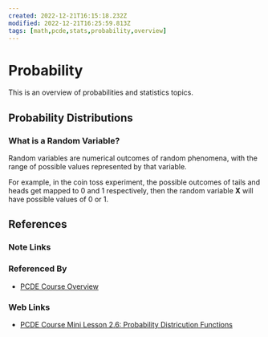 ```yaml
---
created: 2022-12-21T16:15:18.232Z
modified: 2022-12-21T16:25:59.813Z
tags: [math,pcde,stats,probability,overview]
---
```

# Probability

This is an overview of probabilities and statistics topics.

## Probability Distributions

### What is a Random Variable?

Random variables are numerical outcomes of random phenomena,
with the range of possible values represented by that variable.

For example,
in the coin toss experiment,
the possible outcomes of tails and heads get mapped to 0 and 1 respectively,
then the random variable **X** will have possible values of 0 or 1.

## References

### Note Links

<!-- Hidden Reference Links Below Here -->

### Referenced By

* [PCDE Course Overview][pcde-overview]

<!-- hidden reference links below here -->
[pcde-overview]: ./pcde-course-overview.md "PCDE Course Overview"

### Web Links

* [PCDE Course Mini Lesson 2.6: Probability Districution Functions][pcde-lesson-2-6]

<!-- hidden reference links below here -->
[pcde-lesson-2-6]: https://classroom.emeritus.org/courses/1412/pages/mini-lesson-2-dot-6-probability-distribution-functions-30-00?module_item_id=401417 "PCDE Course Mini Lesson 2.6: Probability Districution Functions"
